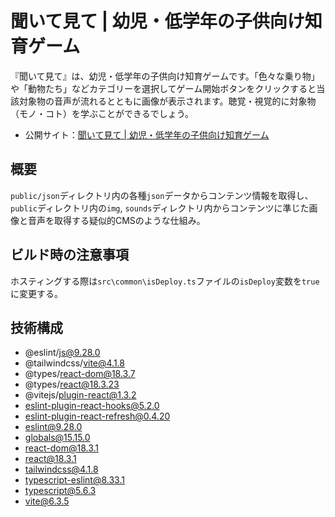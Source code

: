 # 聞いて見て | 幼児・低学年の子供向け知育ゲーム
『聞いて見て』は、幼児・低学年の子供向け知育ゲームです。「色々な乗り物」や「動物たち」などカテゴリーを選択してゲーム開始ボタンをクリックすると当該対象物の音声が流れるとともに画像が表示されます。聴覚・視覚的に対象物（モノ・コト）を学ぶことができるでしょう。

- 公開サイト：[聞いて見て | 幼児・低学年の子供向け知育ゲーム](https://changesound-app.vercel.app/)

## 概要
`public/json`ディレクトリ内の各種`json`データからコンテンツ情報を取得し、`public`ディレクトリ内の`img`, `sounds`ディレクトリ内からコンテンツに準じた画像と音声を取得する疑似的CMSのような仕組み。

## ビルド時の注意事項
ホスティングする際は`src\common\isDeploy.ts`ファイルの`isDeploy`変数を`true`に変更する。

## 技術構成
- @eslint/js@9.28.0
- @tailwindcss/vite@4.1.8
- @types/react-dom@18.3.7
- @types/react@18.3.23
- @vitejs/plugin-react@1.3.2
- eslint-plugin-react-hooks@5.2.0
- eslint-plugin-react-refresh@0.4.20
- eslint@9.28.0
- globals@15.15.0
- react-dom@18.3.1
- react@18.3.1
- tailwindcss@4.1.8
- typescript-eslint@8.33.1
- typescript@5.6.3
- vite@6.3.5
